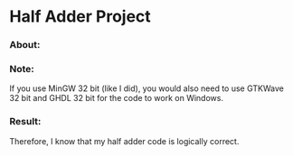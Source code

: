 # Half Adder Project

### About:

### Note:
If you use MinGW 32 bit (like I did), you would also need to use GTKWave 32 bit and GHDL 32 bit for the code to work on Windows. 

### Result:

Therefore, I know that my half adder code is logically correct. 
